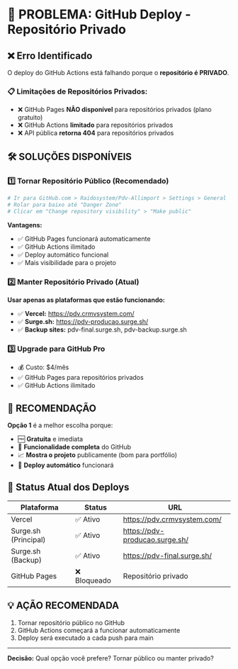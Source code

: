 # 🚨 PROBLEMA: GitHub Deploy - Repositório Privado

## ❌ **Erro Identificado**
O deploy do GitHub Actions está falhando porque o **repositório é PRIVADO**.

### 📋 **Limitações de Repositórios Privados:**
- ❌ GitHub Pages **NÃO disponível** para repositórios privados (plano gratuito)
- ❌ GitHub Actions **limitado** para repositórios privados
- ❌ API pública **retorna 404** para repositórios privados

## 🛠️ **SOLUÇÕES DISPONÍVEIS**

### 1️⃣ **Tornar Repositório Público** (Recomendado)
```bash
# Ir para GitHub.com > Raidosystem/Pdv-Allimport > Settings > General
# Rolar para baixo até "Danger Zone"
# Clicar em "Change repository visibility" > "Make public"
```

**Vantagens:**
- ✅ GitHub Pages funcionará automaticamente
- ✅ GitHub Actions ilimitado
- ✅ Deploy automático funcional
- ✅ Mais visibilidade para o projeto

### 2️⃣ **Manter Repositório Privado** (Atual)
**Usar apenas as plataformas que estão funcionando:**
- ✅ **Vercel:** https://pdv.crmvsystem.com/
- ✅ **Surge.sh:** https://pdv-producao.surge.sh/
- ✅ **Backup sites:** pdv-final.surge.sh, pdv-backup.surge.sh

### 3️⃣ **Upgrade para GitHub Pro**
- 💰 Custo: $4/mês
- ✅ GitHub Pages para repositórios privados
- ✅ GitHub Actions ilimitado

## 🎯 **RECOMENDAÇÃO**

**Opção 1** é a melhor escolha porque:
- 🆓 **Gratuita** e imediata
- 🚀 **Funcionalidade completa** do GitHub
- 📈 **Mostra o projeto** publicamente (bom para portfólio)
- 🔄 **Deploy automático** funcionará

## 🔧 **Status Atual dos Deploys**

| Plataforma | Status | URL |
|------------|--------|-----|
| Vercel | ✅ Ativo | https://pdv.crmvsystem.com/ |
| Surge.sh (Principal) | ✅ Ativo | https://pdv-producao.surge.sh/ |
| Surge.sh (Backup) | ✅ Ativo | https://pdv-final.surge.sh/ |
| GitHub Pages | ❌ Bloqueado | Repositório privado |

## 💡 **AÇÃO RECOMENDADA**
1. Tornar repositório público no GitHub
2. GitHub Actions começará a funcionar automaticamente
3. Deploy será executado a cada push para main

---
**Decisão:** Qual opção você prefere? Tornar público ou manter privado?
